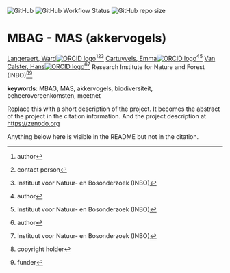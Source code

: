 <!-- badges: start -->
![GitHub](https://img.shields.io/github/license/inbo/mbag-mas)
![GitHub Workflow Status](https://img.shields.io/github/workflow/status/inbo/mbag-mas/check-project)
![GitHub repo size](https://img.shields.io/github/repo-size/inbo/mbag-mas)
<!-- badges: end -->

# MBAG - MAS (akkervogels)

[Langeraert, Ward![ORCID logo](https://info.orcid.org/wp-content/uploads/2019/11/orcid_16x16.png)](https://orcid.org/0000-0002-5900-8109)[^aut][^cre][^inbo.be]
[Cartuyvels, Emma![ORCID logo](https://info.orcid.org/wp-content/uploads/2019/11/orcid_16x16.png)](https://orcid.org/0000-0001-7856-6360)[^aut][^inbo.be]
[Van Calster, Hans![ORCID logo](https://info.orcid.org/wp-content/uploads/2019/11/orcid_16x16.png)](https://orcid.org/0000-0001-8595-8426)[^aut][^inbo.be]
Research Institute for Nature and Forest (INBO)[^cph][^fnd]

[^cph]: copyright holder
[^fnd]: funder
[^aut]: author
[^cre]: contact person
[^inbo.be]: Instituut voor Natuur- en Bosonderzoek (INBO)

**keywords**: MBAG, MAS, akkervogels, biodiversiteit, beheerovereenkomsten, meetnet

<!-- community: inbo -->

<!-- description: start -->
Replace this with a short description of the project.
It becomes the abstract of the project in the citation information.
And the project description at https://zenodo.org
<!-- description: end -->

Anything below here is visible in the README but not in the citation.
